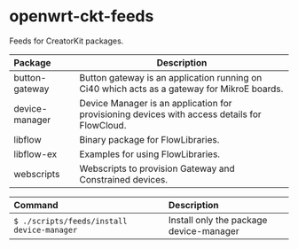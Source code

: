 # openwrt-ckt-feeds

Feeds for CreatorKit packages.

Package           | Description
:---------------- | -----------------------------
button-gateway    | Button gateway is an application running on Ci40 which acts as a gateway for MikroE boards.
device-manager    | Device Manager is an application for provisioning devices with access details for FlowCloud.
libflow           | Binary package for FlowLibraries.
libflow-ex        | Examples for using FlowLibraries.
webscripts        | Webscripts to provision Gateway and Constrained devices.

Command                                         | Description
:---------------------------------------------- | :---------------------------------------
```$ ./scripts/feeds/install device-manager```  | Install only the package device-manager


